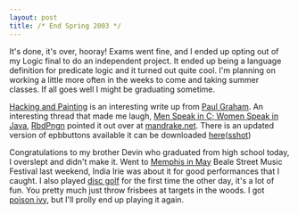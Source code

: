 ```yaml
--- 
layout: post
title: /* End Spring 2003 */
---
```

<p>It's done, it's over, hooray!  Exams went fine, and I ended up opting out of my Logic final to do an independent project.  It ended up being a language definition for predicate logic and it turned out quite cool.  I'm planning on working a little more often in the weeks to come and taking summer classes.  If all goes well I might be graduating sometime. 
</p>
<p><a href="http://www.paulgraham.com/hp.html">Hacking and Painting</a> is an interesting write up from <a href="http://www.paulgraham.com">Paul Graham</a>.  An interesting thread that made me laugh, <a href="http://www.malevolent-gaming.com/phpBB2/viewtopic.php?t=210">Men Speak in C; Women Speak in Java</a>, <a href="http://ningerso.atmos.org">RbdPngn</a> pointed it out over at <a href="http://mandrake.net">mandrake.net</a>.  There is an updated version of epbbuttons available it can be downloaded <a href="/files/epbbuttons-0.0.4.tar.gz">here</a>(<a href="/code/epbbuttons/shot1.png">sshot</a>)</p>
<p>Congratulations to my brother Devin who graduated from high school today, I overslept and didn't make it.  Went to <a href="http://www.memphisinmay.org">Memphis in May</a> Beale Street Music Festival last weekend, India Irie was about it for good performances that I caught.  I also played <a href="http://discgolf.com">disc golf</a> for the first time the other day, it's a lot of fun.  You pretty much just throw frisbees at targets in the woods.  I got <a href="http://www.everything2.com/index.pl?node_id=1128366">poison ivy</a>, but I'll prolly end up playing it again.</p>
